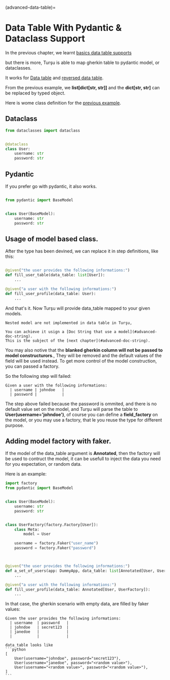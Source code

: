 (advanced-data-table)=

# Data Table With Pydantic & Dataclass Support

In the previous chapter, we learnt [basics data table supports](#step-definition-data-table)

but there is more, Turşu is able to map gherkin table to pydantic model, or dataclasses.

It works for [Data table](#data-table-tabular-data) and [reversed data table](reversed-data-table).

From the previous example, we **list[dict[str, str]]** and the **dict[str, str]** can
be replaced by typed object.

Here is wome class definition for the [previous example](#step-definition-data-table).

## Dataclass

```python
from dataclasses import dataclass


@dataclass
class User:
    username: str
    password: str

```

## Pydantic

If you prefer go with pydantic, it also works.

```python

from pydantic import BaseModel


class User(BaseModel):
    username: str
    password: str

```

## Usage of model based class.

After the type has been devined, we can replace it in step definitions,
like this:

```python

@given("the user provides the following informations:")
def fill_user_table(data_table: list[User]):
    ...

@given("a user with the following informations:")
def fill_user_profile(data_table: User):
    ...
```

And that's it. Now Turşu will provide data_table mapped to your given models.

```{important}
Nested model are not implemented in data table in Turşu,

You can achieve it usign a [Doc String that use a model](#advanced-doc-string).
This is the subject of the [next chapter](#advanced-doc-string).
```

You may also notive that the **blanked gherkin column will not be passed to model constructurors**.,
They will be removed and the default values of the field will be used instead.
To get more control of the model construction, you can passed a factory.

So the following step will failed:

```Gherkin
Given a user with the following informations:
  | username | johndoe   |
  | password |           |
```

The step above failed because the password is ommited, and
there is no default value set on the model, and Turşu will parse the table
to **User(username='johndoe')**, of course you can define a **field_factory**
on the model, or you may use a factory, that le you reuse the type for different
purpose.

## Adding model factory with faker.

If the model of the data_table argument is **Annotated**, then the factory
will be used to contruct the model, it can be usefull to inject the data
you need for you expectation, or random data.

Here is an example:

```python
import factory
from pydantic import BaseModel


class User(BaseModel):
    username: str
    password: str


class UserFactory(factory.Factory[User]):
    class Meta:
        model = User

    username = factory.Faker("user_name")
    password = factory.Faker("password")



@given("the user provides the following informations:")
def a_set_of_users(app: DummyApp, data_table: list[Annotated[User, UserFactory]]):
    ...

@given("a user with the following informations:")
def fill_user_profile(data_table: Annotated[User, UserFactory]):
    ...
```

In that case, the gherkin scenario with empty data, are filled by faker values:

```Gherkin
Given the user provides the following informations:
  | username  | password   |
  | johndoe   | secret123  |
  | janedoe   |            |
  |           |            |
```

````{note}
data_table looks like
```python
[
    User(username="johndoe", password="secret123"),
    User(username="janedoe", password="<random value>"),
    User(username="<random value>", password="<random value>"),
]
```
````
